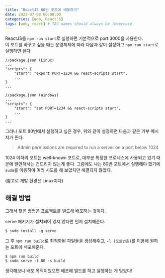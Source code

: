 ```yaml
---
title: "ReactJS 80번 포트에 배포하기"
date: 2022-07-08 00:00:00
categories: [Web, ReactJS]
tags: [web, react] # TAG names should always be lowercase
---
```


ReactJS를 `npm run start`로 실행하면 기본적으로 port 3000을 사용한다.  
이 포트를 바꾸고 싶을 때는 운영체제에 따라 다음과 같이 설정하고 `npm run start`로 실행하면 된다.

```
//package.json (Linux)
...
"scripts": {
    "start": "export PORT=1234 && react-scripts start",
    ...
}
...
```

```
//package.json (Windows)
...
"scripts": {
    "start": "set PORT=1234 && react-scripts start",
    ...
}
...
```

그러나 포트 80번에서 실행하고 싶은 경우, 위와 같이 설정하면 다음과 같은 거부 메시지가 뜬다.

> Admin permissions are required to run a server on a port below 1024

1024 이하의 포트는 well-known 포트로, 대부분 특정한 프로세스에 사용되고 있기 때문에 웬만해서는 건드리지 않는게 좋다.
그럼에도 나는 80번 포트에서 실행해야 했기에 `sudo`를 이용하여 여러 시도를 해 보았지만 해결되지 않았다.

(참고로 개발 환경은 Linux이다)

## 해결 방법

그래서 찾은 방법은 프로젝트를 빌드해 배포하는 것이다.

serve 패키지가 설치되어 있지 않다면 먼저 설치해준다.

```
$ sudo install -g serve
```

그 후 `npm run build`로 최적화된 파일들을 생성해주고, `-l (포트번호)`를 이용해 원하는 포트에 배포해준다.

```
$ npm run build
$ sudo serve -l 80 -s build
```

생각해보니 배포 목적이었으면 애초에 빌드를 하고 실행하는 게 맞았다!
